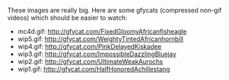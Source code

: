 These images are really big. Here are some gfycats (compressed non-gif videos) which should be easier to watch:

* mc4d.gif: http://gfycat.com/FixedGloomyAfricanfisheagle
* wip5.gif: http://gfycat.com/WeightyTintedAfricanhornbill
* wip4.gif: http://gfycat.com/PinkDelayedKiskadee
* wip3.gif: http://gfycat.com/ImpossibleDazzlingBluejay
* wip2.gif: http://gfycat.com/UltimateWeakAurochs
* wip1.gif: http://gfycat.com/HalfHonoredAchillestang
